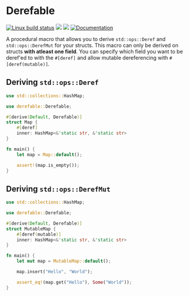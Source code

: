 # Derefable
[![Linux build status](https://img.shields.io/travis/1aim/derefable.svg?branch=master)](https://travis-ci.org/1aim/derefable)
[![](https://img.shields.io/crates/d/derefable.svg)](https://crates.io/crates/derefable)
[![](https://tokei.rs/b1/github/1aim/derefable?category=code)](https://github.com/Aaronepower/tokei)
[![Documentation](https://docs.rs/derefable/badge.svg)](https://docs.rs/derefable/)

A procedural macro that allows you to derive `std::ops::Deref` and `std::ops::DerefMut` for
your structs. This macro can only be derived on structs **with atleast one field**. You can
specify which field you want to be deref'ed to with the `#[deref]` and allow mutable
dereferencing with `#[deref(mutable)]`.

## Deriving `std::ops::Deref`
```rust
use std::collections::HashMap;

use derefable::Derefable;

#[derive(Default, Derefable)]
struct Map {
    #[deref]
    inner: HashMap<&'static str, &'static str>
}

fn main() {
    let map = Map::default();

    assert!(map.is_empty());
}
```

## Deriving `std::ops::DerefMut`
```rust
use std::collections::HashMap;

use derefable::Derefable;

#[derive(Default, Derefable)]
struct MutableMap {
    #[deref(mutable)]
    inner: HashMap<&'static str, &'static str>
}

fn main() {
    let mut map = MutableMap::default();

    map.insert("Hello", "World");

    assert_eq!(map.get("Hello"), Some("World"));
}
```

